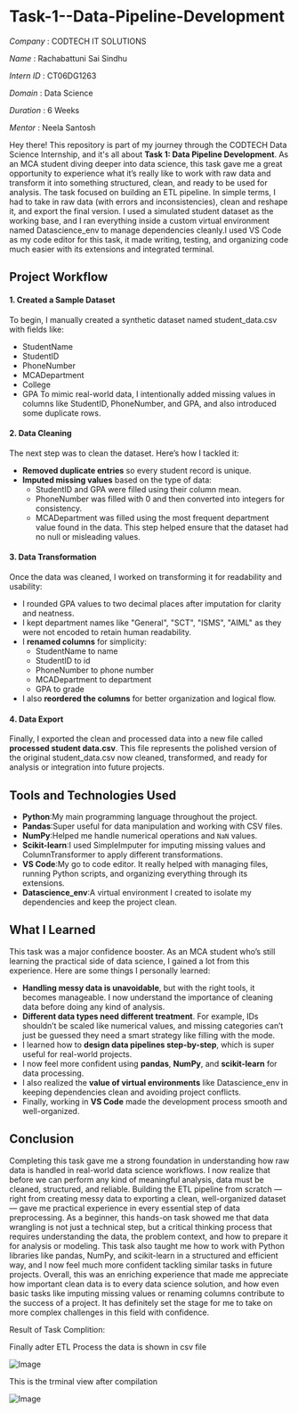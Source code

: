 
# Task-1--Data-Pipeline-Development

*Company*   : CODTECH IT SOLUTIONS

*Name*      : Rachabattuni Sai Sindhu

*Intern ID* : CT06DG1263

*Domain*    : Data Science

*Duration*  : 6 Weeks

*Mentor*    : Neela Santosh

Hey there! This repository is part of my journey through the CODTECH Data Science Internship, and it's all about **Task 1: Data Pipeline Development**. As an MCA student diving deeper into data science, this task gave me a great opportunity to experience what it’s really like to work with raw data and transform it into something structured, clean, and ready to be used for analysis. The task focused on building an ETL pipeline. In simple terms, I had to take in raw data (with errors and inconsistencies), clean and reshape it, and export the final version. I used a simulated student dataset as the working base, and I ran everything inside a custom virtual environment named Datascience_env to manage dependencies cleanly.I used VS Code as my code editor for this task, it made writing, testing, and organizing code much easier with its extensions and integrated terminal.

## Project Workflow
#### 1. Created a Sample Dataset
To begin, I manually created a synthetic dataset named student_data.csv with fields like:
* StudentName
* StudentID
* PhoneNumber
* MCADepartment
* College
* GPA
To mimic real-world data, I intentionally added missing values in columns like StudentID, PhoneNumber, and GPA, and also introduced some duplicate rows.

#### 2. Data Cleaning
The next step was to clean the dataset. Here’s how I tackled it:
* **Removed duplicate entries** so every student record is unique.
* **Imputed missing values** based on the type of data:
  * StudentID and GPA were filled using their column mean.
  * PhoneNumber was filled with 0 and then converted into integers for consistency.
  * MCADepartment was filled using the most frequent department value found in the data.
This step helped ensure that the dataset had no null or misleading values.

#### 3. Data Transformation
Once the data was cleaned, I worked on transforming it for readability and usability:
* I rounded GPA values to two decimal places after imputation for clarity and neatness.
* I kept department names like "General", "SCT", "ISMS", "AIML" as they were not encoded to retain human readability.
* I **renamed columns** for simplicity:
  * StudentName to name
  * StudentID to id
  * PhoneNumber to phone number
  * MCADepartment to department
  * GPA to grade
* I also **reordered the columns** for better organization and logical flow.

#### 4️. Data Export
Finally, I exported the clean and processed data into a new file called **processed student data.csv**. This file represents the polished version of the original student_data.csv now cleaned, transformed, and ready for analysis or integration into future projects.

## Tools and Technologies Used
* **Python**:My main programming language throughout the project.
* **Pandas**:Super useful for data manipulation and working with CSV files.
* **NumPy**:Helped me handle numerical operations and `NaN` values.
* **Scikit-learn**:I used SimpleImputer for imputing missing values and ColumnTransformer to apply different transformations.
* **VS Code**:My go to code editor. It really helped with managing files, running Python scripts, and organizing everything through its extensions.
* **Datascience_env**:A virtual environment I created to isolate my dependencies and keep the project clean.

## What I Learned
This task was a major confidence booster. As an MCA student who’s still learning the practical side of data science, I gained a lot from this experience. Here are some things I personally learned:
* **Handling messy data is unavoidable**, but with the right tools, it becomes manageable. I now understand the importance of cleaning data before doing any kind of analysis.
* **Different data types need different treatment**. For example, IDs shouldn’t be scaled like numerical values, and missing categories can’t just be guessed they need a smart strategy like filling with the mode.
* I learned how to **design data pipelines step-by-step**, which is super useful for real-world projects.
* I now feel more confident using **pandas**, **NumPy**, and **scikit-learn** for data processing.
* I also realized the **value of virtual environments** like Datascience_env in keeping dependencies clean and avoiding project conflicts.
* Finally, working in **VS Code** made the development process smooth and well-organized.

## Conclusion
Completing this task gave me a strong foundation in understanding how raw data is handled in real-world data science workflows. I now realize that before we can perform any kind of meaningful analysis, data must be cleaned, structured, and reliable. Building the ETL pipeline from scratch — right from creating messy data to exporting a clean, well-organized dataset — gave me practical experience in every essential step of data preprocessing.
As a beginner, this hands-on task showed me that data wrangling is not just a technical step, but a critical thinking process that requires understanding the data, the problem context, and how to prepare it for analysis or modeling. This task also taught me how to work with Python libraries like pandas, NumPy, and scikit-learn in a structured and efficient way, and I now feel much more confident tackling similar tasks in future projects.
Overall, this was an enriching experience that made me appreciate how important clean data is to every data science solution, and how even basic tasks like imputing missing values or renaming columns contribute to the success of a project. It has definitely set the stage for me to take on more complex challenges in this field with confidence.


Result of Task Complition:

Finally adter ETL Process the data is shown in csv file

![Image](https://github.com/user-attachments/assets/3f833811-eeab-4329-9edd-9572ac20d30f)



This is the trminal view after compilation

![Image](https://github.com/user-attachments/assets/f16ebfb5-e0e9-4378-ba73-256ea5b2f3df)


